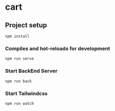 # cart

## Project setup
```
npm install
```

### Compiles and hot-reloads for development
```
npm run serve
```
### Start BackEnd Server
```
npm run back
```
### Start Tailwindcss
```
npm run watch
```
